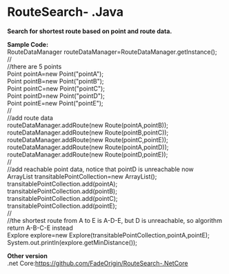 # RouteSearch- .Java
**Search for shortest route based on point and route data.**

**Sample Code:**  
RouteDataManager routeDataManager=RouteDataManager.getInstance();  
//  
//there are 5 points  
Point pointA=new Point("pointA");  
Point pointB=new Point("pointB");  
Point pointC=new Point("pointC");  
Point pointD=new Point("pointD");  
Point pointE=new Point("pointE");  
//  
//add route data  
routeDataManager.addRoute(new Route(pointA,pointB));  
routeDataManager.addRoute(new Route(pointB,pointC));  
routeDataManager.addRoute(new Route(pointC,pointE));  
routeDataManager.addRoute(new Route(pointA,pointD));  
routeDataManager.addRoute(new Route(pointD,pointE));  
//  
//add reachable point data, notice that pointD is unreachable now  
ArrayList<Point> transitablePointCollection=new ArrayList<Point>();  
transitablePointCollection.add(pointA);  
transitablePointCollection.add(pointB);  
transitablePointCollection.add(pointC);  
transitablePointCollection.add(pointE);  
//  
//the shortest route from A to E is A-D-E, but D is unreachable, so algorithm return A-B-C-E instead  
Explore explore=new Explore(transitablePointCollection,pointA,pointE);  
System.out.println(explore.getMinDistance());  

**Other version**  
.net Core:https://github.com/FadeOrigin/RouteSearch-.NetCore
